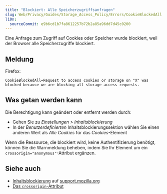 ```yaml
---
title: "Blockiert: Alle Speicherzugriffsanfragen"
slug: Web/Privacy/Guides/Storage_Access_Policy/Errors/CookieBlockedAll
l10n:
  sourceCommit: e9b6cd1b7fa8612257b72b2a85a96dd7d45c0200
---
```


Eine Anfrage zum Zugriff auf Cookies oder Speicher wurde blockiert, weil der Browser alle Speicherzugriffe blockiert.

## Meldung

Firefox:

```plain
CookieBlockedAll=Request to access cookies or storage on "X" was blocked because we are blocking all storage access requests.
```

## Was getan werden kann

Die Berechtigung kann geändert oder entfernt werden durch:

- Gehen Sie zu _Einstellungen > Inhaltsblockierung_
- In der _Benutzerdefinierten_ Inhaltsblockierungssektion wählen Sie einen anderen Wert als _Alle Cookies_ für das _Cookies_-Element

Wenn die Ressource, die blockiert wird, keine Authentifizierung benötigt, können Sie die Warnmeldung beheben, indem Sie Ihr Element um ein `crossorigin="anonymous"`-Attribut ergänzen.

## Siehe auch

- [Inhaltsblockierung](https://support.mozilla.org/en-US/kb/content-blocking) auf [support.mozilla.org](https://support.mozilla.org/)
- [Das `crossorigin`-Attribut](/de/docs/Web/HTML/Reference/Attributes/crossorigin)

